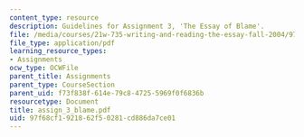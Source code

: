 ```yaml
---
content_type: resource
description: Guidelines for Assignment 3, 'The Essay of Blame'.
file: /media/courses/21w-735-writing-and-reading-the-essay-fall-2004/97f68cf1921862f50281cd886da7ce01_assign_3_blame.pdf
file_type: application/pdf
learning_resource_types:
- Assignments
ocw_type: OCWFile
parent_title: Assignments
parent_type: CourseSection
parent_uid: f73f838f-614e-79c8-4725-5969f0f6836b
resourcetype: Document
title: assign_3_blame.pdf
uid: 97f68cf1-9218-62f5-0281-cd886da7ce01
---
```


